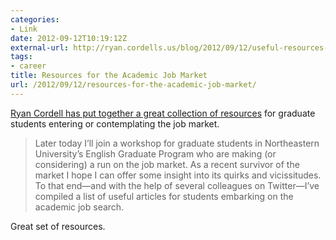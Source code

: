 ```yaml
---
categories:
- Link
date: 2012-09-12T10:19:12Z
external-url: http://ryan.cordells.us/blog/2012/09/12/useful-resources-for-the-academic-job-market/
tags:
- career
title: Resources for the Academic Job Market
url: /2012/09/12/resources-for-the-academic-job-market/
---
```


[Ryan Cordell has put together a great collection of resources](http://ryan.cordells.us/blog/2012/09/12/useful-resources-for-the-academic-job-market/) for graduate students entering or contemplating the job market.

> Later today I’ll join a workshop for graduate students in Northeastern University’s English Graduate Program who are making (or considering) a run on the job market. As a recent survivor of the market I hope I can offer some insight into its quirks and vicissitudes. To that end—and with the help of several colleagues on Twitter—I’ve compiled a list of useful articles for students embarking on the academic job search.

Great set of resources.
